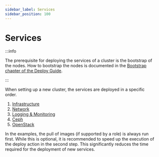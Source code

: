 ```yaml
---
sidebar_label: Services
sidebar_position: 100
---
```


# Services

:::info

The prerequisite for deploying the services of a cluster is the bootstrap of
the nodes. How to bootstrap the nodes is documented in the
[Bootstrap chapter of the Deploy Guide](../bootstrap.md).

:::

When setting up a new cluster, the services are deployed in a specific order.

1. [Infrastructure](./infrastructure.md)
2. [Network](./network.md)
3. [Logging & Monitoring](./logging-monitoring.md)
4. [Ceph](./ceph/index.mdx)
5. [OpenStack](./openstack.md)


In the examples, the pull of images (if supported by a role) is always run first. While
this is optional, it is recommended to speed up the execution of the deploy action in
the second step. This significantly reduces the time required for the deployment of new
services.
